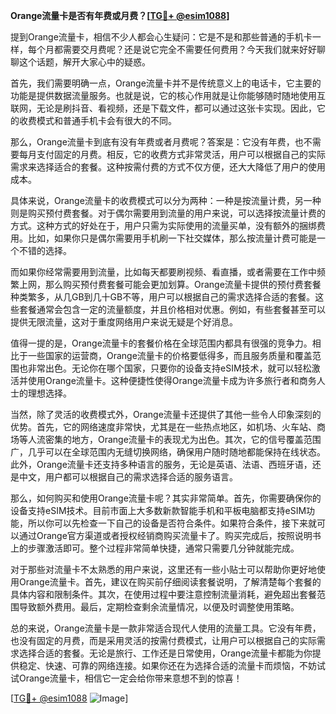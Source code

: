 **Orange流量卡是否有年费或月费？[[TG💪+ @esim1088](https://t.me/s/esim1088)]**

提到Orange流量卡，相信不少人都会心生疑问：它是不是和那些普通的手机卡一样，每个月都需要交月费呢？还是说它完全不需要任何费用？今天我们就来好好聊聊这个话题，解开大家心中的疑惑。

首先，我们需要明确一点，Orange流量卡并不是传统意义上的电话卡，它主要的功能是提供数据流量服务。也就是说，它的核心作用就是让你能够随时随地使用互联网，无论是刷抖音、看视频，还是下载文件，都可以通过这张卡实现。因此，它的收费模式和普通手机卡会有很大的不同。

那么，Orange流量卡到底有没有年费或者月费呢？答案是：它没有年费，也不需要每月支付固定的月费。相反，它的收费方式非常灵活，用户可以根据自己的实际需求来选择适合的套餐。这种按需付费的方式不仅方便，还大大降低了用户的使用成本。

具体来说，Orange流量卡的收费模式可以分为两种：一种是按流量计费，另一种则是购买预付费套餐。对于偶尔需要用到流量的用户来说，可以选择按流量计费的方式。这种方式的好处在于，用户只需为实际使用的流量买单，没有额外的捆绑费用。比如，如果你只是偶尔需要用手机刷一下社交媒体，那么按流量计费可能是一个不错的选择。

而如果你经常需要用到流量，比如每天都要刷视频、看直播，或者需要在工作中频繁上网，那么购买预付费套餐可能会更加划算。Orange流量卡提供的预付费套餐种类繁多，从几GB到几十GB不等，用户可以根据自己的需求选择合适的套餐。这些套餐通常会包含一定的流量额度，并且价格相对优惠。例如，有些套餐甚至可以提供无限流量，这对于重度网络用户来说无疑是个好消息。

值得一提的是，Orange流量卡的套餐价格在全球范围内都具有很强的竞争力。相比于一些国家的运营商，Orange流量卡的价格要低得多，而且服务质量和覆盖范围也非常出色。无论你在哪个国家，只要你的设备支持eSIM技术，就可以轻松激活并使用Orange流量卡。这种便捷性使得Orange流量卡成为许多旅行者和商务人士的理想选择。

当然，除了灵活的收费模式外，Orange流量卡还提供了其他一些令人印象深刻的优势。首先，它的网络速度非常快，尤其是在一些热点地区，如机场、火车站、商场等人流密集的地方，Orange流量卡的表现尤为出色。其次，它的信号覆盖范围广，几乎可以在全球范围内无缝切换网络，确保用户随时随地都能保持在线状态。此外，Orange流量卡还支持多种语言的服务，无论是英语、法语、西班牙语，还是中文，用户都可以根据自己的需求选择合适的服务语言。

那么，如何购买和使用Orange流量卡呢？其实非常简单。首先，你需要确保你的设备支持eSIM技术。目前市面上大多数新款智能手机和平板电脑都支持eSIM功能，所以你可以先检查一下自己的设备是否符合条件。如果符合条件，接下来就可以通过Orange官方渠道或者授权经销商购买流量卡了。购买完成后，按照说明书上的步骤激活即可。整个过程非常简单快捷，通常只需要几分钟就能完成。

对于那些对流量卡不太熟悉的用户来说，这里还有一些小贴士可以帮助你更好地使用Orange流量卡。首先，建议在购买前仔细阅读套餐说明，了解清楚每个套餐的具体内容和限制条件。其次，在使用过程中要注意控制流量消耗，避免超出套餐范围导致额外费用。最后，定期检查剩余流量情况，以便及时调整使用策略。

总的来说，Orange流量卡是一款非常适合现代人使用的流量工具。它没有年费，也没有固定的月费，而是采用灵活的按需付费模式，让用户可以根据自己的实际需求选择合适的套餐。无论是旅行、工作还是日常使用，Orange流量卡都能为你提供稳定、快速、可靠的网络连接。如果你还在为选择合适的流量卡而烦恼，不妨试试Orange流量卡，相信它一定会给你带来意想不到的惊喜！

[[TG💪+ @esim1088](https://t.me/s/esim1088) ![Image](https://i.postimg.cc/4NQfJmqS/Snipaste-2025-05-13-00-14-12.png)]